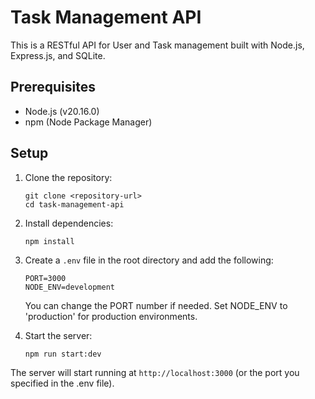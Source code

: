 # Task Management API

This is a RESTful API for User and Task management built with Node.js, Express.js, and SQLite.

## Prerequisites

- Node.js (v20.16.0)
- npm (Node Package Manager)

## Setup

1. Clone the repository:
   ```
   git clone <repository-url>
   cd task-management-api
   ```

2. Install dependencies:
   ```
   npm install
   ```

3. Create a `.env` file in the root directory and add the following:
   ```
   PORT=3000
   NODE_ENV=development
   ```
   You can change the PORT number if needed.
   Set NODE_ENV to 'production' for production environments.

4. Start the server:
   ```
   npm run start:dev
   ```

The server will start running at `http://localhost:3000` (or the port you specified in the .env file).
